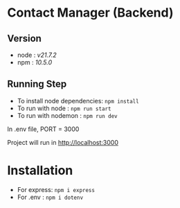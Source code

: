# Contact Manager (Backend)

## Version 
* node : *v21.7.2*
* npm : *10.5.0*

## Running Step
* To install node dependencies: `npm install`
* To run with node : `npm run start`
* To run with nodemon : `npm run dev`

In .env file, PORT = 3000

Project will run in [http://localhost:3000](http://localhost:3000) 

# Installation
* For express: `npm i express`
* For .env : `npm i dotenv`